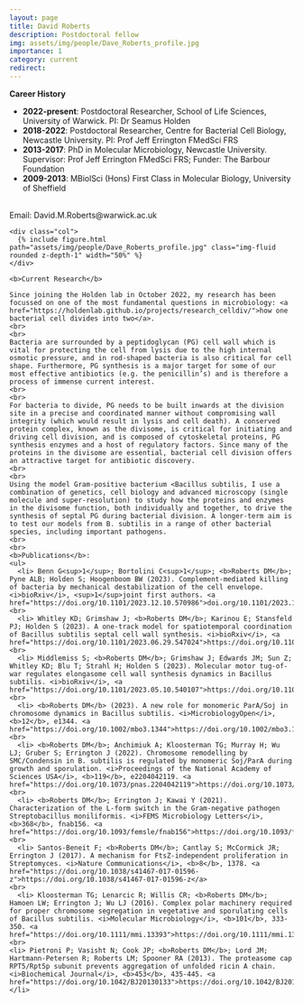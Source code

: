 ```yaml
---
layout: page
title: David Roberts
description: Postdoctoral fellow
img: assets/img/people/Dave_Roberts_profile.jpg
importance: 1
category: current
redirect: 
---
```


<div class="container">
  <div class="row">
    <div class="col">
      <b>Career History</b>
      <ul>
      <li><b>2022-present</b>: Postdoctoral Researcher, School of Life Sciences, University of Warwick. 
      PI: Dr Seamus Holden
      <li><b>2018-2022</b>: Postdoctoral Researcher, Centre for Bacterial Cell Biology, Newcastle University. 
      PI: Prof Jeff Errington FMedSci FRS
      <li><b>2013-2017</b>: PhD in Molecular Microbiology, Newcastle University.
      Supervisor: Prof Jeff Errington FMedSci FRS; Funder: The Barbour Foundation
      <li><b>2009-2013</b>: MBiolSci (Hons) First Class in Molecular Biology, University of Sheffield
      </ul>
      <br>
      Email: David.M.Roberts@warwick.ac.uk
    </div>

    <div class="col">
      {% include figure.html path="assets/img/people/Dave_Roberts_profile.jpg" class="img-fluid rounded z-depth-1" width="50%" %}   
    </div>
  </div>
</div>

<div class="container">
  <div class="row">

    <b>Current Research</b>

    Since joining the Holden lab in October 2022, my research has been focussed on one of the most fundamental questions in microbiology: <a href="https://holdenlab.github.io/projects/research_celldiv/">how one bacterial cell divides into two</a>.
    <br>
    <br>
    Bacteria are surrounded by a peptidoglycan (PG) cell wall which is vital for protecting the cell from lysis due to the high internal osmotic pressure, and in rod-shaped bacteria is also critical for cell shape. Furthermore, PG synthesis is a major target for some of our most effective antibiotics (e.g. the penicillin’s) and is therefore a process of immense current interest.
    <br>
    <br>
    For bacteria to divide, PG needs to be built inwards at the division site in a precise and coordinated manner without compromising wall integrity (which would result in lysis and cell death). A conserved protein complex, known as the divisome, is critical for initiating and driving cell division, and is composed of cytoskeletal proteins, PG synthesis enzymes and a host of regulatory factors. Since many of the proteins in the divisome are essential, bacterial cell division offers an attractive target for antibiotic discovery.
    <br>
    <br>
    Using the model Gram-positive bacterium <Bacillus subtilis, I use a combination of genetics, cell biology and advanced microscopy (single molecule and super-resolution) to study how the proteins and enzymes in the divisome function, both individually and together, to drive the synthesis of septal PG during bacterial division. A longer-term aim is to test our models from B. subtilis in a range of other bacterial species, including important pathogens.
    <br>
    <br>
    <b>Publications</b>:
    <ul>
      <li> Benn G<sup>1</sup>; Bortolini C<sup>1</sup>; <b>Roberts DM</b>; Pyne ALB; Holden S; Hoogenboom BW (2023). Complement-mediated killing of bacteria by mechanical destabilization of the cell envelope. <i>bioRxiv</i>, <sup>1</sup>joint first authors. <a href="https://doi.org/10.1101/2023.12.10.570986">doi.org/10.1101/2023.12.10.570986</a>.
    <br>
      <li> Whitley KD; Grimshaw J; <b>Roberts DM</b>; Karinou E; Stansfeld PJ; Holden S (2023). A one-track model for spatiotemporal coordination of Bacillus subtilis septal cell wall synthesis. <i>bioRxiv</i>, <a href="https://doi.org/10.1101/2023.06.29.547024">https://doi.org/10.1101/2023.06.29.547024</a> 
    <br>
      <li> Middlemiss S; <b>Roberts DM</b>; Grimshaw J; Edwards JM; Sun Z; Whitley KD; Blu T; Strahl H; Holden S (2023). Molecular motor tug-of-war regulates elongasome cell wall synthesis dynamics in Bacillus subtilis. <i>bioRxiv</i>, <a href="https://doi.org/10.1101/2023.05.10.540107">https://doi.org/10.1101/2023.05.10.540107</a>
    <br>
      <li> <b>Roberts DM</b> (2023). A new role for monomeric ParA/Soj in chromosome dynamics in Bacillus subtilis. <i>MicrobiologyOpen</i>, <b>12</b>, e1344. <a href="https://doi.org/10.1002/mbo3.1344">https://doi.org/10.1002/mbo3.1344</a>
    <br>
      <li> <b>Roberts DM</b>; Anchimiuk A; Kloosterman TG; Murray H; Wu LJ; Gruber S; Errington J (2022). Chromosome remodelling by SMC/Condensin in B. subtilis is regulated by monomeric Soj/ParA during growth and sporulation. <i>Proceedings of the National Academy of Sciences USA</i>, <b>119</b>, e2204042119. <a href="https://doi.org/10.1073/pnas.2204042119">https://doi.org/10.1073/pnas.2204042119</a>
    <br>
      <li> <b>Roberts DM</b>; Errington J; Kawai Y (2021). Characterization of the L-form switch in the Gram-negative pathogen Streptobacillus moniliformis. <i>FEMS Microbiology Letters</i>, <b>368</b>, fnab156. <a href="https://doi.org/10.1093/femsle/fnab156">https://doi.org/10.1093/femsle/fnab156</a>
    <br>
      <li> Santos-Beneit F; <b>Roberts DM</b>; Cantlay S; McCormick JR; Errington J (2017). A mechanism for FtsZ-independent proliferation in Streptomyces. <i>Nature Communications</i>, <b>8</b>, 1378. <a href="https://doi.org/10.1038/s41467-017-01596-z">https://doi.org/10.1038/s41467-017-01596-z</a>
    <br>
      <li> Kloosterman TG; Lenarcic R; Willis CR; <b>Roberts DM</b>; Hamoen LW; Errington J; Wu LJ (2016). Complex polar machinery required for proper chromosome segregation in vegetative and sporulating cells of Bacillus subtilis. <i>Molecular Microbiology</i>, <b>101</b>, 333-350. <a href="https://doi.org/10.1111/mmi.13393">https://doi.org/10.1111/mmi.13393</a>
    <br>
    <li> Pietroni P; Vasisht N; Cook JP; <b>Roberts DM</b>; Lord JM; Hartmann-Petersen R; Roberts LM; Spooner RA (2013). The proteasome cap RPT5/Rpt5p subunit prevents aggregation of unfolded ricin A chain. <i>Biochemical Journal</i>, <b>453</b>, 435-445. <a href="https://doi.org/10.1042/BJ20130133">https://doi.org/10.1042/BJ20130133</a></li>

  </div>
</div>

